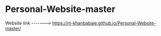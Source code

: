 # Personal-Website-master
Website link -------> https://m-khanbabaie.github.io/Personal-Website-master/

